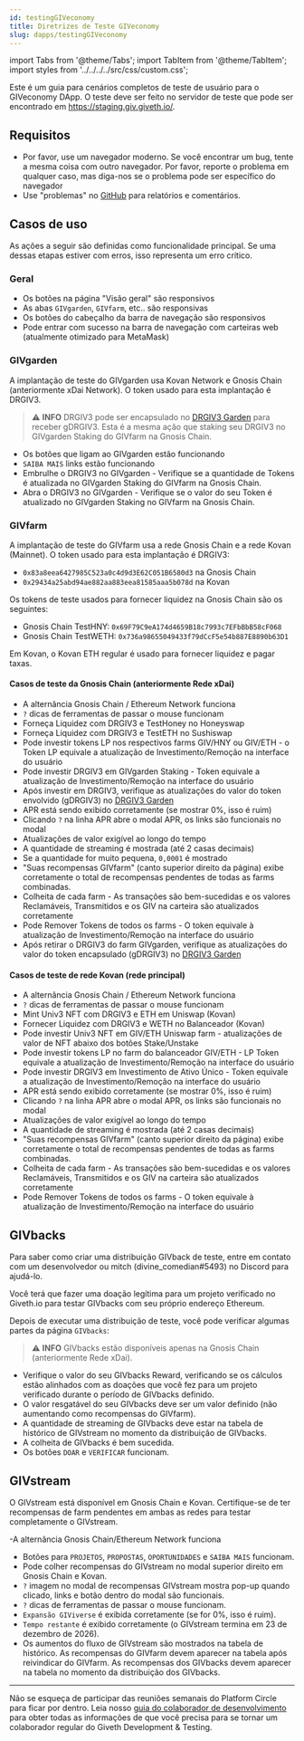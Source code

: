 ```yaml
---
id: testingGIVeconomy
title: Diretrizes de Teste GIVeconomy
slug: dapps/testingGIVeconomy
---
```

import Tabs from '@theme/Tabs';
import TabItem from '@theme/TabItem';
import styles from '../../../../src/css/custom.css';


Este é um guia para cenários completos de teste de usuário para o GIVeconomy DApp. O teste deve ser feito no servidor de teste que pode ser encontrado em https://staging.giv.giveth.io/.

## Requisitos

* Por favor, use um navegador moderno. Se você encontrar um bug, tente a mesma coisa com outro navegador. Por favor, reporte o problema em qualquer caso, mas diga-nos se o problema pode ser específico do navegador
* Use "problemas" no [GitHub](https://github.com/Giveth/GIVeconomy/issues) para relatórios e comentários.

## Casos de uso

As ações a seguir são definidas como funcionalidade principal. Se uma dessas etapas estiver com erros, isso representa um erro crítico.

### Geral

* Os botões na página "Visão geral" são responsivos
* As abas `GIVgarden`, `GIVfarm`, etc.. são responsivas
* Os botões do cabeçalho da barra de navegação são responsivos
* Pode entrar com sucesso na barra de navegação com carteiras web (atualmente otimizado para MetaMask)
        
### GIVgarden

A implantação de teste do GIVgarden usa Kovan Network e Gnosis Chain (anteriormente xDai Network). O token usado para esta implantação é DRGIV3.

> ⚠️ **INFO**
> DRGIV3 pode ser encapsulado no [DRGIV3 Garden](https://gardens-staging.1hive.org/#/xdai/garden/0x16388d99199a74810fc572049b3d4d657e7d5deb) para receber gDRGIV3. Esta é a mesma ação que staking seu DRGIV3 no GIVgarden Staking do GIVfarm na Gnosis Chain.

* Os botões que ligam ao GIVgarden estão funcionando
* `SAIBA MAIS` links estão funcionando
* Embrulhe o DRGIV3 no GIVgarden - Verifique se a quantidade de Tokens é atualizada no GIVgarden Staking do GIVfarm na Gnosis Chain.
* Abra o DRGIV3 no GIVgarden - Verifique se o valor do seu Token é atualizado no GIVgarden Staking no GIVfarm na Gnosis Chain.

### GIVfarm

A implantação de teste do GIVfarm usa a rede Gnosis Chain e a rede Kovan (Mainnet). O token usado para esta implantação é DRGIV3:

* `0x83a8eea6427985C523a0c4d9d3E62C051B6580d3` na Gnosis Chain
* `0x29434a25abd94ae882aa883eea81585aaa5b078d` na Kovan

Os tokens de teste usados para fornecer liquidez na Gnosis Chain são os seguintes:

* Gnosis Chain TestHNY: `0x69F79C9eA174d4659B18c7993c7EFbBbB58cF068`
* Gnosis Chain TestWETH: `0x736a98655049433f79dCcF5e54b887E8890b63D1`

Em Kovan, o Kovan ETH regular é usado para fornecer liquidez e pagar taxas.

#### Casos de teste da Gnosis Chain (anteriormente Rede xDai)

* A alternância Gnosis Chain / Ethereum Network funciona
* `?` dicas de ferramentas de passar o mouse funcionam
* Forneça Liquidez com DRGIV3 e TestHoney no Honeyswap
* Forneça Liquidez com DRGIV3 e TestETH no Sushiswap
* Pode investir tokens LP nos respectivos farms GIV/HNY ou GIV/ETH - o Token LP equivale a atualização de Investimento/Remoção na interface do usuário
* Pode investir DRGIV3 em GIVgarden Staking - Token equivale a atualização de Investimento/Remoção na interface do usuário
* Após investir em DRGIV3, verifique as atualizações do valor do token envolvido (gDRGIV3) no [DRGIV3 Garden](https://gardens-staging.1hive.org/#/xdai/garden/0x16388d99199a74810fc572049b3d4d657e7d5deb)
* APR está sendo exibido corretamente (se mostrar 0%, isso é ruim)
* Clicando `?` na linha APR abre o modal APR, os links são funcionais no modal
* Atualizações de valor exigível ao longo do tempo
* A quantidade de streaming é mostrada (até 2 casas decimais)
* Se a quantidade for muito pequena, `0,0001` é mostrado
* "Suas recompensas GIVfarm" (canto superior direito da página) exibe corretamente o total de recompensas pendentes de todas as farms combinadas.
* Colheita de cada farm - As transações são bem-sucedidas e os valores Reclamáveis, Transmitidos e os GIV na carteira são atualizados corretamente
* Pode Remover Tokens de todos os farms - O token equivale à atualização de Investimento/Remoção na interface do usuário
* Após retirar o DRGIV3 do farm GIVgarden, verifique as atualizações do valor do token encapsulado (gDRGIV3) no [DRGIV3 Garden](https://gardens-staging.1hive.org/#/xdai/garden/0x16388d99199a74810fc572049b3d4d657e7d5deb)

#### Casos de teste de rede Kovan (rede principal)

* A alternância Gnosis Chain / Ethereum Network funciona
* `?` dicas de ferramentas de passar o mouse funcionam
* Mint Univ3 NFT com DRGIV3 e ETH em Uniswap (Kovan)
* Fornecer Liquidez com DRGIV3 e WETH no Balanceador (Kovan)
* Pode investir Univ3 NFT em GIV/ETH Uniswap farm - atualizações de valor de NFT abaixo dos botões Stake/Unstake
* Pode investir tokens LP no farm do balanceador GIV/ETH - LP Token equivale a atualização de Investimento/Remoção na interface do usuário
* Pode investir DRGIV3 em Investimento de Ativo Único - Token equivale a atualização de Investimento/Remoção na interface do usuário
* APR está sendo exibido corretamente (se mostrar 0%, isso é ruim)
* Clicando `?` na linha APR abre o modal APR, os links são funcionais no modal
* Atualizações de valor exigível ao longo do tempo
* A quantidade de streaming é mostrada (até 2 casas decimais)
* "Suas recompensas GIVfarm" (canto superior direito da página) exibe corretamente o total de recompensas pendentes de todas as farms combinadas.
* Colheita de cada farm - As transações são bem-sucedidas e os valores Reclamáveis, Transmitidos e os GIV na carteira são atualizados corretamente
* Pode Remover Tokens de todos os farms - O token equivale à atualização de Investimento/Remoção na interface do usuário

## GIVbacks

Para saber como criar uma distribuição GIVback de teste, entre em contato com um desenvolvedor ou mitch (divine_comedian#5493) no Discord para ajudá-lo.

Você terá que fazer uma doação legítima para um projeto verificado no Giveth.io para testar GIVbacks com seu próprio endereço Ethereum.

Depois de executar uma distribuição de teste, você pode verificar algumas partes da página `GIVbacks`:

> ⚠️ **INFO**
> GIVbacks estão disponíveis apenas na Gnosis Chain (anteriormente Rede xDai).

* Verifique o valor do seu GIVbacks Reward, verificando se os cálculos estão alinhados com as doações que você fez para um projeto verificado durante o período de GIVbacks definido.
* O valor resgatável do seu GIVbacks deve ser um valor definido (não aumentando como recompensas do GIVfarm).
* A quantidade de streaming de GIVbacks deve estar na tabela de histórico de GIVstream no momento da distribuição de GIVbacks.
* A colheita de GIVbacks é bem sucedida.
* Os botões `DOAR` e `VERIFICAR` funcionam.

## GIVstream

O GIVstream está disponível em Gnosis Chain e Kovan. Certifique-se de ter recompensas de farm pendentes em ambas as redes para testar completamente o GIVstream.

-A alternância Gnosis Chain/Ethereum Network funciona

* Botões para `PROJETOS`, `PROPOSTAS`, `OPORTUNIDADES` e `SAIBA MAIS` funcionam.
* Pode colher recompensas do GIVstream no modal superior direito em Gnosis Chain e Kovan.
* `?` imagem no modal de recompensas GIVstream mostra pop-up quando clicado, links e botão dentro do modal são funcionais.
* `?` dicas de ferramentas de passar o mouse funcionam.
* `Expansão GIViverse` é exibida corretamente (se for 0%, isso é ruim).
* `Tempo restante` é exibido corretamente (o GIVstream termina em 23 de dezembro de 2026).
* Os aumentos do fluxo de GIVstream são mostrados na tabela de histórico. As recompensas do GIVfarm devem aparecer na tabela após reivindicar do GIVfarm. As recompensas dos GIVbacks devem aparecer na tabela no momento da distribuição dos GIVbacks.


---

Não se esqueça de participar das reuniões semanais do Platform Circle para ficar por dentro. Leia nosso [guia do colaborador de desenvolvimento](https://docs.giveth.io/dapps/contributors) para obter todas as informações de que você precisa para se tornar um colaborador regular do Giveth Development & Testing.